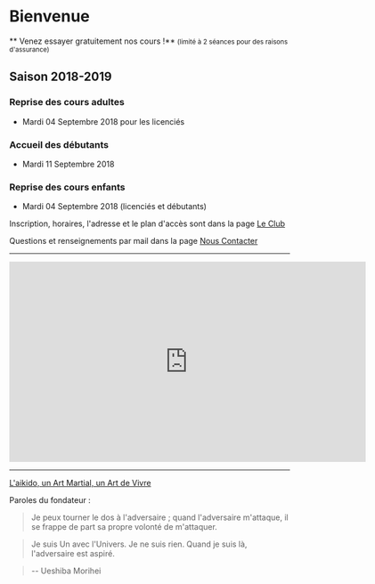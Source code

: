 # Bienvenue

** Venez essayer gratuitement nos cours !**
<small>(limité à 2 séances pour des raisons d'assurance)</small>

## Saison 2018-2019

### Reprise des cours adultes

* <i class="fa fa-calendar"></i> Mardi 04 Septembre 2018 pour les licenciés

### Accueil des débutants

* <i class="fa fa-calendar"></i> Mardi 11 Septembre 2018

### Reprise des cours enfants

* <i class="fa fa-calendar"></i> Mardi 04 Septembre 2018 (licenciés et débutants)

Inscription, horaires, l'adresse et le plan d'accès sont dans la page [Le Club](club.md)

Questions et renseignements par mail dans la page [Nous Contacter](contact.md)

---

<iframe allowfullscreen="" frameborder="0" height="360" src="https://www.youtube.com/embed/videoseries?list=PLC61E69FAE313B345" width="640"></iframe>

---

[L'aikido, un Art Martial, un Art de Vivre](aikido/introduction.md)

Paroles du fondateur :

> Je peux tourner le dos à l'adversaire ; quand l'adversaire m'attaque, il se frappe de part sa propre volonté de m'attaquer.

> Je suis Un avec l'Univers. Je ne suis rien. Quand je suis là, l'adversaire est aspiré.

> -- Ueshiba Morihei

